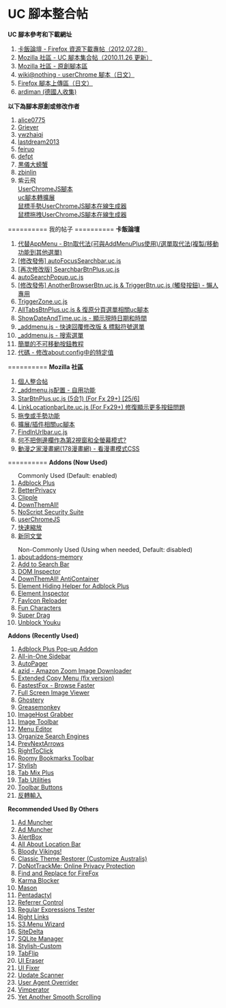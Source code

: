 UC 腳本整合帖
==========
<b>UC 腳本參考和下載網址</b>
<ol>
<li><a href="http://bbs.kafan.cn/thread-1340501-1-1.html" target="_blank">卡飯論壇 - Firefox 資源下載專帖（2012.07.28）</a><br></li>
<li><a href="https://g.mozest.com/thread-26773-1-1" target="_blank">Mozilla 社區 - UC 腳本集合帖（2010.11.26 更新）</a><br></li>
<li><a href="https://j.mozest.com/zh-CN/" target="_blank">Mozilla 社區 - 原創腳本區</a><br></li>
<li><a href="http://wiki.nothing.sh/page/userChrome.js%CD%D1%A5%B9%A5%AF%A5%EA%A5%D7%A5%C8#vfb09d65" target="_blank">wiki@nothing - userChrome 腳本（日文）</a><br></li>
<li><a href="http://u6.getuploader.com/script/" target="_blank">Firefox 腳本上傳區（日文）</a><br></li>
<li><a href="https://github.com/ardiman/userChrome.js" target="_blank">ardiman (德國人收集)</a><br></li>
</ol>
<b>以下為腳本原創或修改作者</b>
<ol>
<li><a href="https://github.com/alice0775/userChrome.js" target="_blank">alice0775</a><br></li>
<li><a href="https://github.com/Griever/userChromeJS" target="_blank">Griever</a><br></li>
<li><a href="https://github.com/ywzhaiqi/userChromeJS" target="_blank">ywzhaiqi</a><br></li>
<li><a href="https://github.com/lastdream2013/userChrome" target="_blank">lastdream2013</a><br></li>
<li><a href="https://github.com/feiruo/userChromeJS" target="_blank">feiruo</a><br></li>
<li><a href="https://github.com/defpt/userChromeJs" target="_blank">defpt</a><br></li>
<li><a href="http://pan.baidu.com/share/home?uk=2467242534#category/type=0" target="_blank">黒儀大螃蟹</a><br></li>
<li><a href="https://bitbucket.org/zbinlin" target="_blank">zbinlin</a><br></li>
<li>紫云飛</li>
<a href="http://www.cnblogs.com/ziyunfei/archive/2011/11/25/2263756.html" target="_blank">UserChromeJS腳本</a><br>
<a href="http://www.cnblogs.com/ziyunfei/archive/2012/02/05/2338725.html" target="_blank">uc腳本轉擴展</a><br>
<a href="http://www.cnblogs.com/ziyunfei/archive/2011/12/15/2289504.html" target="_blank">鼠標手勢UserChromeJS腳本在線生成器</a><br>
<a href="http://www.cnblogs.com/ziyunfei/archive/2011/12/20/2293928.html" target="_blank">鼠標拖拽UserChromeJS腳本在線生成器</a><br>
</ol>
==========
我的帖子
==========
<b>卡飯論壇</b>
<ol>
<li><a href="http://bbs.kafan.cn/thread-1739599-1-1.html" target="_blank">代替AppMenu - Btn取代法(可與AddMenuPlus使用)/選單取代法(複製/移動功能到其他選單)</a><br></li>
<li><a href="http://bbs.kafan.cn/thread-1739617-1-1.html" target="_blank">[修改發佈] autoFocusSearchbar.uc.js</a><br></li>
<li><a href="http://bbs.kafan.cn/thread-1741525-1-1.html" target="_blank">[再次修改版] SearchbarBtnPlus.uc.js</a><br></li>
<li><a href="http://bbs.kafan.cn/thread-1749331-1-1.html" target="_blank">autoSearchPopup.uc.js</a><br></li>
<li><a href="http://bbs.kafan.cn/thread-1739635-1-1.html" target="_blank">[修改發佈] AnotherBrowserBtn.uc.js & TriggerBtn.uc.js (觸發按鈕) - 懶人專用</a><br></li>
<li><a href="http://bbs.kafan.cn/thread-1748650-1-1.html" target="_blank">TriggerZone.uc.js</a><br></li>
<li><a href="http://bbs.kafan.cn/thread-1739999-1-1.html" target="_blank">AllTabsBtnPlus.uc.js & 復原分頁選單相關uc腳本</a><br></li>
<li><a href="http://bbs.kafan.cn/thread-1747400-1-1.html" target="_blank">ShowDateAndTime.uc.js - 顯示現時日期和時間</a><br></li>
<li><a href="http://bbs.kafan.cn/thread-1739649-1-1.html" target="_blank">_addmenu.js - 快速回覆修改版 & 標點符號選單</a><br></li>
<li><a href="http://bbs.kafan.cn/thread-1750226-1-1.html" target="_blank">_addmenu.js - 搜索選單</a><br></li>
<li><a href="http://bbs.kafan.cn/thread-1743344-1-1.html" target="_blank">簡單的不可移動按鈕教程</a><br></li>
<li><a href="http://bbs.kafan.cn/thread-1743975-1-1.html" target="_blank">代碼 - 修改about:config中的特定值</a><br></li>
</ol>
==========
<b>Mozilla 社區</b>
<ol>
<li><a href="http://g.mozest.com/thread-41396-1-1" target="_blank">個人整合帖</a><br></li>
<li><a href="http://g.mozest.com/thread-44436-1-1" target="_blank">_addmenu.js配置 - 自用功能</a><br></li>
<li><a href="http://g.mozest.com/thread-43774-1-1" target="_blank">StarBtnPlus.uc.js (5合1) (For Fx 29+) [25/6]</a><br></li>
<li><a href="http://g.mozest.com/thread-44687-1-1" target="_blank">LinkLocationbarLite.uc.js (For Fx29+) 修復顯示更多按鈕問題</a><br></li>
<li><a href="http://g.mozest.com/thread-44453-1-1" target="_blank">拖曳或手勢功能</a><br></li>
<li><a href="http://g.mozest.com/thread-44382-1-1" target="_blank">擴展/插件相關uc腳本</a><br></li>
<li><a href="http://g.mozest.com/thread-43981-1-1" target="_blank">FindInUrlbar.uc.js</a><br></li>
<li><a href="http://g.mozest.com/thread-43737-1-1" target="_blank">何不把側邊欄作為第2視窗和全螢幕模式?</a><br></li>
<li><a href="http://g.mozest.com/thread-43730-1-1" target="_blank">動漫之家漫畫網(178漫畫網) - 看漫畫模式CSS</a><br></li>
</ol>
==========
<b>Addons (Now Used)</b><br>
<ol>
Commonly Used (Default: enabled)
<li><a href="https://addons.mozilla.org/zh-TW/firefox/addon/adblock-plus/" target="_blank">Adblock Plus</a><br></li>
<li><a href="https://addons.mozilla.org/zh-TW/firefox/addon/betterprivacy/" target="_blank">BetterPrivacy</a><br></li>
<li><a href="https://addons.mozilla.org/zh-TW/firefox/addon/clipple/" target="_blank">Clipple</a><br></li>
<li><a href="https://addons.mozilla.org/zh-TW/firefox/addon/downthemall/" target="_blank">DownThemAll!</a><br></li>
<li><a href="https://addons.mozilla.org/zh-tw/firefox/addon/noscript/" target="_blank">NoScript Security Suite</a><br></li>
<li><a href="http://userchromejs.mozdev.org/" target="_blank">userChromeJS</a><br></li>
<li><a href="https://addons.mozilla.org/zh-TW/firefox/addon/zoom-panel/" target="_blank">快速縮放</a><br></li>
<li><a href="https://addons.mozilla.org/zh-TW/firefox/addon/%E6%96%B0%E5%90%8C%E6%96%87%E5%A0%82-new-tong-wen-tang/" target="_blank">新同文堂</a><br></li>
</ol>
<ol>
Non-Commonly Used (Using when needed, Default: disabled)
<li><a href="https://addons.mozilla.org/zh-TW/firefox/addon/about-addons-memory/" target="_blank">about:addons-memory</a><br></li>
<li><a href="https://addons.mozilla.org/zh-TW/firefox/addon/add-to-search-bar/" target="_blank">Add to Search Bar</a><br></li>
<li><a href="https://addons.mozilla.org/zh-TW/firefox/addon/dom-inspector-6622/" target="_blank">DOM Inspector</a><br></li>
<li><a href="https://addons.mozilla.org/zh-TW/firefox/addon/downthemall-anticontainer/" target="_blank">DownThemAll! AntiContainer</a><br></li>
<li><a href="https://addons.mozilla.org/zh-TW/firefox/addon/elemhidehelper/" target="_blank">Element Hiding Helper for Adblock Plus</a><br></li>
<li><a href="https://addons.mozilla.org/zh-TW/firefox/addon/element-inspector/" target="_blank">Element Inspector</a><br></li>
<li><a href="https://addons.mozilla.org/zh-TW/firefox/addon/faviconreloader/" target="_blank">FavIcon Reloader</a><br></li>
<li><a href="https://addons.mozilla.org/zh-TW/firefox/addon/fun-characters/" target="_blank">Fun Characters</a><br></li>
<li><a href="https://addons.mozilla.org/zh-TW/firefox/addon/super-drag/?src=userprofile" target="_blank">Super Drag</a><br></li>
<li><a href="https://addons.mozilla.org/zh-TW/firefox/addon/unblock-youku/" target="_blank">Unblock Youku</a><br></li>
</ol>
<b>Addons (Recently Used)</b>
<ol>
<li><a href="https://addons.mozilla.org/zh-TW/firefox/addon/adblock-plus-pop-up-addon/" target="_blank">Adblock Plus Pop-up Addon</a><br></li>
<li><a href="https://addons.mozilla.org/zh-TW/firefox/addon/all-in-one-sidebar/" target="_blank">All-in-One Sidebar</a><br></li>
<li><a href="https://addons.mozilla.org/zh-TW/firefox/addon/autopager/" target="_blank">AutoPager</a><br></li>
<li><a href="https://addons.mozilla.org/zh-TW/firefox/addon/azid-amazon-zoom-image-downloa/" target="_blank">azid - Amazon Zoom Image Downloader</a><br></li>
<li><a href="https://addons.mozilla.org/zh-TW/firefox/addon/extended-copy-menu-fix-vers/" target="_blank">Extended Copy Menu (fix version)</a><br></li>
<li><a href="https://addons.mozilla.org/zh-TW/firefox/addon/fastestfox-browse-faster/" target="_blank">FastestFox - Browse Faster</a><br></li>
<li><a href="https://addons.mozilla.org/zh-TW/firefox/addon/full-screen-image-viewer/" target="_blank">Full Screen Image Viewer</a><br></li>
<li><a href="https://addons.mozilla.org/zh-TW/firefox/addon/ghostery/" target="_blank">Ghostery</a><br></li>
<li><a href="https://addons.mozilla.org/zh-TW/firefox/addon/greasemonkey/" target="_blank">Greasemonkey</a><br></li>
<li><a href="https://addons.mozilla.org/zh-TW/firefox/addon/imagehost-grabber/" target="_blank">ImageHost Grabber</a><br></li>
<li><a href="https://addons.mozilla.org/zh-TW/firefox/addon/image-toolbar/" target="_blank">Image Toolbar</a><br></li>
<li><a href="https://addons.mozilla.org/zh-TW/firefox/addon/menu-editor/" target="_blank">Menu Editor</a><br></li>
<li><a href="https://addons.mozilla.org/zh-TW/firefox/addon/organize-search-engines/" target="_blank">Organize Search Engines</a><br></li>
<li><a href="https://addons.mozilla.org/zh-TW/firefox/addon/prevnextarrows/" target="_blank">PrevNextArrows</a><br></li>
<li><a href="https://addons.mozilla.org/zh-TW/firefox/addon/righttoclick/" target="_blank">RightToClick</a><br></li>
<li><a href="https://addons.mozilla.org/zh-TW/firefox/addon/roomy-bookmarks-toolbar/" target="_blank">Roomy Bookmarks Toolbar</a><br></li>
<li><a href="https://addons.mozilla.org/zh-TW/firefox/addon/stylish/" target="_blank">Stylish</a><br></li>
<li><a href="https://addons.mozilla.org/zh-TW/firefox/addon/tab-mix-plus/" target="_blank">Tab Mix Plus</a><br></li>
<li><a href="https://addons.mozilla.org/zh-TW/firefox/addon/tab-utilities/" target="_blank">Tab Utilities</a><br></li>
<li><a href="https://addons.mozilla.org/zh-TW/firefox/addon/toolbar-buttons/" target="_blank">Toolbar Buttons</a><br></li>
<li><a href="https://addons.mozilla.org/zh-TW/firefox/addon/invert-input/" target="_blank">反轉輸入</a><br></li>
</ol>
<b>Recommended Used By Others</b>
<ol>
<li><a href="http://www.admuncher.com/download.shtml" target="_blank">Ad Muncher</a><br></li>
<li><a href="http://baike.baidu.com/view/1800356.htm" target="_blank">Ad Muncher</a><br></li>
<li><a href="https://addons.mozilla.org/zh-TW/firefox/addon/alertbox/" target="_blank">AlertBox</a><br></li>
<li><a href="https://addons.mozilla.org/zh-TW/firefox/addon/all-about-location-bar/?src=api target="_blank">All About Location Bar</a><br></li>
<li><a href="https://addons.mozilla.org/zh-CN/firefox/addon/bloody-vikings/?src=hp-dl-featured" target="_blank">Bloody Vikings!</a><br></li>
<li><a href="https://addons.mozilla.org/zh-TW/firefox/addon/classicthemerestorer/ target="_blank">Classic Theme Restorer (Customize Australis)</a><br></li>
<li><a href="https://addons.mozilla.org/zh-TW/firefox/addon/donottrackplus/" target="_blank">DoNotTrackMe: Online Privacy Protection</a><br></li>
<li><a href="https://addons.mozilla.org/zh-TW/firefox/addon/find-and-replace-for-firefox/" target="_blank">Find and Replace for FireFox</a><br></li>
<li><a href="https://addons.mozilla.org/zh-TW/firefox/addon/karma-blocker/" target="_blank">Karma Blocker</a><br></li>
<li><a href="https://addons.mozilla.org/zh-TW/firefox/addon/mason/" target="_blank">Mason</a><br></li>
<li><a href="https://addons.mozilla.org/zh-TW/firefox/addon/pentadactyl/" target="_blank">Pentadactyl</a><br></li>
<li><a href="https://addons.mozilla.org/zh-CN/firefox/addon/referrer-control/" target="_blank">Referrer Control</a><br></li>
<li><a href="https://addons.mozilla.org/zh-TW/firefox/addon/rext/ target="_blank">Regular Expressions Tester</a><br></li>
<li><a href="https://addons.mozilla.org/zh-TW/firefox/addon/right-links/?src=search target="_blank">Right Links</a><br></li>
<li><a href="https://addons.mozilla.org/zh-TW/firefox/addon/s3menu-wizard/ target="_blank">S3.Menu Wizard</a><br></li>
<li><a href="https://addons.mozilla.org/zh-TW/firefox/addon/sitedelta/" target="_blank">SiteDelta</a><br></li>
<li><a href="https://addons.mozilla.org/zh-TW/firefox/addon/sqlite-manager/" target="_blank">SQLite Manager</a><br></li>
<li><a href="https://addons.mozilla.org/zh-CN/firefox/addon/stylish-custom/" target="_blank">Stylish-Custom</a><br></li>
<li><a href="https://addons.mozilla.org/zh-TW/firefox/addon/tabflip/" target="_blank">TabFlip</a><br></li>
<li><a href="https://addons.mozilla.org/zh-TW/firefox/addon/ui-eraser/" target="_blank">UI Eraser</a><br></li>
<li><a href="https://addons.mozilla.org/zh-TW/firefox/addon/firefox-4-ui-fixer/" target="_blank">UI Fixer</a><br></li>
<li><a href="https://addons.mozilla.org/zh-TW/firefox/addon/update-scanner/" target="_blank">Update Scanner</a><br></li>
<li><a href="https://addons.mozilla.org/zh-TW/firefox/addon/user-agent-overrider/" target="_blank">User Agent Overrider</a><br></li>
<li><a href="https://addons.mozilla.org/zh-TW/firefox/addon/vimperator/" target="_blank">Vimperator</a><br></li>
<li><a href="https://addons.mozilla.org/zh-TW/firefox/addon/yet-another-smooth-scrolling/?src=api" target="_blank">Yet Another Smooth Scrolling</a><br></li>
</ol>
